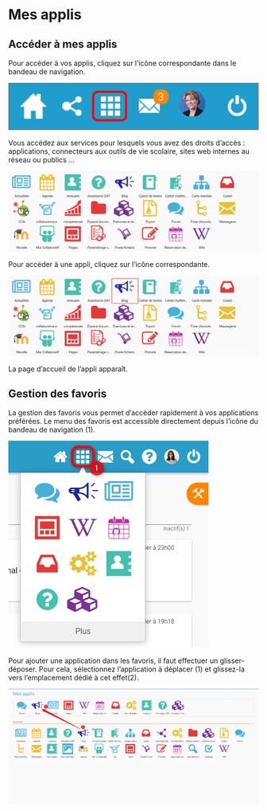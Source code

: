 # Mes applis

## Accéder à mes applis

Pour accéder à vos applis, cliquez sur l’icône correspondante dans le bandeau de navigation.

![](.gitbook/assets/a16-2.png)

Vous accédez aux services pour lesquels vous avez des droits d’accès : applications, connecteurs aux outils de vie scolaire, sites web internes au réseau ou publics …

![](.gitbook/assets/1-2%20%281%29.png)

Pour accéder à une appli, cliquez sur l’icône correspondante.

![](.gitbook/assets/2%20%283%29.png)

La page d’accueil de l’appli apparaît.

## Gestion des favoris

La gestion des favoris vous permet d’accéder rapidement à vos applications préférées. Le menu des favoris est accessible directement depuis l’icône du bandeau de navigation \(1\).

![](.gitbook/assets/mes-applis-1-1%20%281%29.png)

Pour ajouter une application dans les favoris, il faut effectuer un glisser-déposer. Pour cela, sélectionnez l’application à déplacer \(1\) et glissez-la vers l’emplacement dédié à cet effet\(2\).

![](.gitbook/assets/mes-applis-2-2%20%281%29.png)

